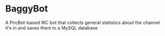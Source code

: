BaggyBot
========

A PircBot-based IRC bot that collects general statistics about the channel it's in and saves them to a MySQL database